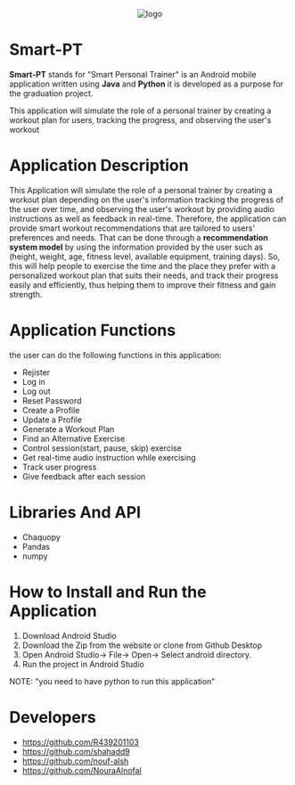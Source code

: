 
<p align="center">
  <img src="https://github.com/shahadd9/Smart-PT-gp2/blob/master/app/src/main/res/drawable-v24/logosplashscreen.png"alt="logo">
</p>

# Smart-PT
**Smart-PT** stands for "Smart Personal Trainer" is an Android mobile application written using **Java** and **Python** it is developed as a purpose for the graduation project.

This application will simulate the role of a personal trainer by creating a workout plan for users, tracking the progress, and observing the user's workout

# Application Description
This Application will simulate the role of a personal trainer by creating a workout plan depending on the user's information
tracking the progress of the user over time, 
and observing the user's workout by providing audio instructions as well as feedback in real-time. Therefore, 
the application can provide smart workout recommendations that are tailored to users’ preferences and needs. 
That can be done through a **recommendation system model** by using the information provided by the user such as
(height, weight, age, fitness level, available equipment, training days). 
So, this will help people to exercise the time and the place they prefer with a personalized workout plan that suits their needs,
and track their progress easily and efficiently, 
thus helping them to improve their fitness and gain strength.

# Application Functions
the user can do the following functions in this application:
- Rejister
- Log in
- Log out
- Reset Password
- Create a Profile 
- Update a Profile
- Generate a Workout Plan
- Find an Alternative Exercise
- Control session(start, pause, skip) exercise
- Get real-time audio instruction while exercising
- Track user progress
- Give feedback after each session

# Libraries And API
- Chaquopy
- Pandas
- numpy

# How to Install and Run the Application
1. Download Android Studio
2. Download the Zip from the website or clone from Github Desktop
3. Open Android Studio-> File-> Open-> Select android directory.
4. Run the project in Android Studio

 NOTE: "you need to have python to run this application"

# Developers
- https://github.com/R439201103
- https://github.com/shahadd9
- https://github.com/nouf-alsh
- https://github.com/NouraAlnofal
